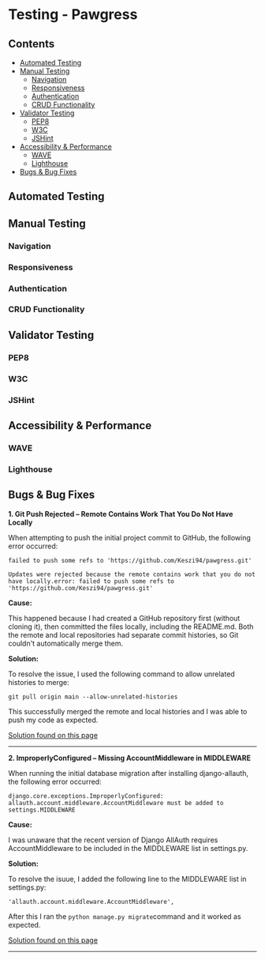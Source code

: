 # Testing - Pawgress

## Contents

  - [Automated Testing](#automated-testing)
  - [Manual Testing](#manual-testing)
    - [Navigation](#navigation)
    - [Responsiveness](#responsiveness)
    - [Authentication](#authentication)
    - [CRUD Functionality](#crud-functionality)
  - [Validator Testing](#validator-testing)
    - [PEP8](#pep8)
    - [W3C](#w3c)
    - [JSHint](#jshint)
  - [Accessibility \& Performance](#accessibility--performance)
    - [WAVE](#wave)
    - [Lighthouse](#lighthouse)
  - [Bugs \& Bug Fixes](#bugs--bug-fixes)


## Automated Testing


## Manual Testing

### Navigation
### Responsiveness
### Authentication
### CRUD Functionality 


## Validator Testing

### PEP8
### W3C
### JSHint


## Accessibility & Performance

### WAVE
### Lighthouse


## Bugs & Bug Fixes

**1. Git Push Rejected – Remote Contains Work That You Do Not Have Locally**

When attempting to push the initial project commit to GitHub,  the following error occurred:

`failed to push some refs to 'https://github.com/Keszi94/pawgress.git'`

`Updates were rejected because the remote contains work that you do not have locally.error: failed to push some refs to 'https://github.com/Keszi94/pawgress.git'`

**Cause:**

This happened because I had created a GitHub repository first (without cloning it), then committed the files locally, including the README.md. Both the remote and local repositories had separate commit histories, so Git couldn't automatically merge them.

**Solution:**

To resolve the issue, I used the following command to allow unrelated histories to merge:

`git pull origin main --allow-unrelated-histories`

This successfully merged the remote and local histories and I was able to push my code as expected.

[Solution found on this page](https://stackoverflow.com/questions/37937984/git-refusing-to-merge-unrelated-histories-on-rebase)

---

**2. ImproperlyConfigured – Missing AccountMiddleware in MIDDLEWARE**

When running the initial database migration after installing django-allauth, the following error occurred:

`django.core.exceptions.ImproperlyConfigured: allauth.account.middleware.AccountMiddleware must be added to settings.MIDDLEWARE`

**Cause:**

I was unaware that the recent version of Django AllAuth requires AccountMiddleware to be included in the MIDDLEWARE list in settings.py. 

**Solution:**

To resolve the isuue, I added the following line to the MIDDLEWARE list in settings.py:

`'allauth.account.middleware.AccountMiddleware',`

After this I ran the `python manage.py migrate`command and it worked as expected.

[Solution found on this page](https://stackoverflow.com/questions/77012106/django-allauth-modulenotfounderror-no-module-named-allauth-account-middlewar?utm_source=chatgpt.com)

---
